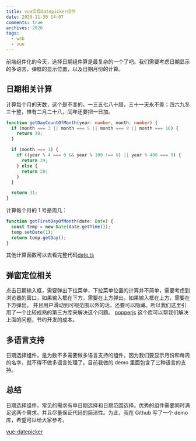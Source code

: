 ```yaml
---
title: vue实现datepicker组件
date: 2020-11-30 14:07
comments: true
archives: 2020
tags:
  - web
  - vue
---
```


前端组件化的今天，选择日期组件算是最复杂的一个了吧。我们需要考虑日期显示的多语言，弹框的显示位置，以及日期月份的计算。

## 日期相关计算

计算每个月的天数，这个是不变的。一三五七八十腊，三十一天永不差；四六九冬三十整，惟有二月二十八，闰年还要把一日加。

```ts
function getDayCountOfMonth(year: number, month: number) {
  if (month === 3 || month === 5 || month === 8 || month === 10) {
    return 30;
  }

  if (month === 1) {
    if ((year % 4 === 0 && year % 100 !== 0) || year % 400 === 0) {
      return 29;
    } else {
      return 28;
    }
  }

  return 31;
}
```

计算每个月的 1 号是周几：

```ts
function getFirstDayOfMonth(date: Date) {
  const temp = new Date(date.getTime());
  temp.setDate(1);
  return temp.getDay();
}
```

其他计算函数可以去看完整代码[date.ts](https://github.com/acgotaku/vue-datepicker/blob/master/src/utils/date.ts)

## 弹窗定位相关

点击日期输入框，需要弹出下拉菜单，下拉菜单位置的计算并不简单，需要考虑到浏览器的窗口，如果输入框在下方，需要在上方弹出，如果输入框在上方，需要在下方弹出。
并且用户滑动到可视范围以外的话，还要可以隐藏。所以我们这里引用了一个比较成熟的第三方库来解决这个问题。
[popperjs](https://github.com/popperjs/popper-core)
这个库可以帮我们解决上面的问题，节约开发的成本。

## 多语言支持

日期选择组件，是为数不多需要做多语言支持的组件。因为我们要显示月份和每周的名字。就不得不做多语言处理了。目前我做的 demo 里面包含了三种语言的支持。

## 总结

日期选择组件，常见的需求有单日期选择和日期范围选择。优秀的组件需要同时满足这两个需求。并且尽量保证代码的简洁性。为此，我在 Github 写了一个 demo 库，希望可以给大家参考。

[vue-datepicker](https://github.com/acgotaku/vue-datepicker)
